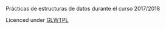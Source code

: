 Prácticas de estructuras de datos durante el curso 2017/2018

Licenced under [GLWTPL](https://github.com/me-shaon/GLWTPL/blob/master/LICENSE)
